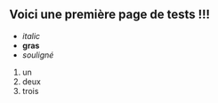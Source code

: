 ## Voici une première page de tests !!!

* *italic* 
* **gras** 
* _souligné_

1. un
2. deux
3. trois  

